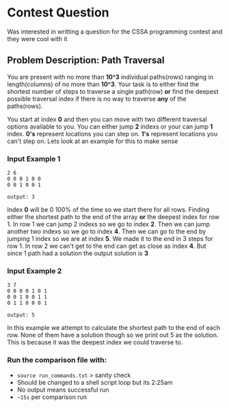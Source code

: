 # Contest Question
Was interested in writting a question for the CSSA programming contest and they were cool with it

## Problem Description: Path Traversal

You are present with no more than **10^3** individual paths(rows) ranging in length(columns) of no more than **10^3**. Your task is to either find the shortest number of steps to traverse a single path(row) **or** find the deepest possible traversal index if there is no way to traverse **any** of the paths(rows).

You start at index **0** and then you can move with two different traversal options available to you. You can either jump **2** indexs or your can jump **1** index. **0's** represent locations you can step on. **1's** represent locations you can't step on. Lets look at an example for this to make sense

### Input Example 1
```
2 6
0 0 0 1 0 0
0 0 1 0 0 1
```
`output: 3`

Index **0** will be 0 100% of the time so we start there for all rows. Finding either the shortest path to the end of the array **or** the deepest index for row 1. In row 1 we can jump 2 indexs so we go to index **2**. Then we can jump another two indexs so we go to index **4**. Then we can go to the end by jumping 1 index so we are at index **5**. We made it to the end in 3 steps for row 1. In row 2 we can't get to the end can get as close as index **4**. But since 1 path had a solution the output solution is **3**

### Input Example 2
```
3 7
0 0 0 0 1 0 1
0 0 1 0 0 1 1
0 1 1 0 0 0 1
```
`output: 5`

In this example we attempt to calculate the shortest path to the end of each row. None of them have a solution though so we print out 5 as the solution. This is because it was the deepest index we could traverse to.



### Run the comparison file with:
- `source run_commands.txt` > sanity check
- Should be changed to a shell script loop but its 2:25am
- No output means successful run
- `~15s` per comparison run
